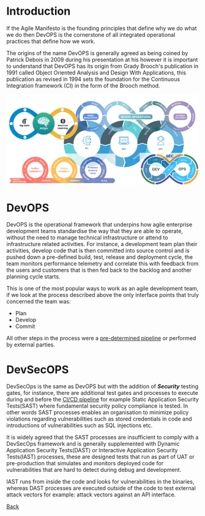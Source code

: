 # Introduction 
If the Agile Manifesto is the founding principles that define why we do what we do then DevOPS is the cornerstone of all integrated operational practices that define how we work.

The origins of the name DevOPS is generally agreed as being coined by Patrick Debois in 2009 during his presentation at his however it is important to understand that DevOPS has its origin from Grady Brooch's publication in 1991 called Object Oriented Analysis and Design With Applications, this publication as revised in 1994 sets the foundation for the Continuous Integration framework (CI) in the form of the Brooch method.

![image.png](/.attachments/image-1f3cb71f-7089-4597-8c4b-2304d9ec24b5.png)

# DevOPS

DevOPS is the operational framework that underpins how agile enterprise development teams standardise the way that they are able to operate, without the need to manage technical infrastructure or attend to infrastructure related activities.
For instance, a development team plan their activities, develop code that is then committed into source control and is pushed down a pre-defined build, test, release and deployment cycle, the team monitors performance telemetry and correlate this with feedback from the users and customers that is then fed back to the backlog and another planning cycle starts.

This is one of the most popular ways to work as an agile development team, if we look at the process described above the only interface points that truly concerned the team was:

- Plan
- Develop
- Commit

All other steps in the process were a [pre-determined pipeline](/Project-Overview/Agile-Patterns-and-DevOPS-processes/CI-CD-Pipelines.md) or performed by external parties.






# DevSecOPS

DevSecOps is the same as DevOPS but with the addition of **_Security_** testing gates, for instance, there are additional test gates and processes to execute during and before the [CI/CD pipeline](/Project-Overview/Agile-Patterns-and-DevOPS-processes/CI-CD-Pipelines.md) for example
Static Application Security Tests(SAST) where fundamental security policy compliance is tested.
In other words SAST processes enables an organisation to minimize policy violations regarding vulnerabilities such as stored credentials in code and introductions of vulnerabilities such as SQL injections etc.

It is widely agreed that the SAST processes are insufficient to comply with a DevSecOps framework and is generally supplemented with Dynamic Application Security Tests(DAST) or Interactive Application Security Tests(IAST) processes, these are designed tests that run as part of UAT or pre-production that simulates and monitors deployed code for vulnerabilities that are hard to detect during debug and development.

IAST runs from inside the code and looks for vulnerabilities in the binaries, whereas DAST processes are executed outside of the code to test external attack vectors for example: attack vectors against an API interface.  










[Back](#javascript:history.back())